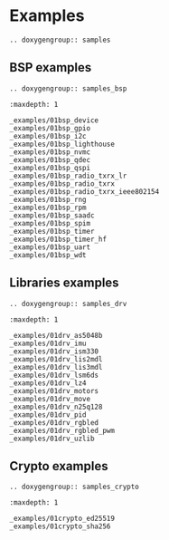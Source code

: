 Examples
========

```{eval-rst}
.. doxygengroup:: samples
```

BSP examples
------------

```{eval-rst}
.. doxygengroup:: samples_bsp
```

```{toctree}
:maxdepth: 1

_examples/01bsp_device
_examples/01bsp_gpio
_examples/01bsp_i2c
_examples/01bsp_lighthouse
_examples/01bsp_nvmc
_examples/01bsp_qdec
_examples/01bsp_qspi
_examples/01bsp_radio_txrx_lr
_examples/01bsp_radio_txrx
_examples/01bsp_radio_txrx_ieee802154
_examples/01bsp_rng
_examples/01bsp_rpm
_examples/01bsp_saadc
_examples/01bsp_spim
_examples/01bsp_timer
_examples/01bsp_timer_hf
_examples/01bsp_uart
_examples/01bsp_wdt
```

Libraries examples
------------------

```{eval-rst}
.. doxygengroup:: samples_drv
```

```{toctree}
:maxdepth: 1

_examples/01drv_as5048b
_examples/01drv_imu
_examples/01drv_ism330
_examples/01drv_lis2mdl
_examples/01drv_lis3mdl
_examples/01drv_lsm6ds
_examples/01drv_lz4
_examples/01drv_motors
_examples/01drv_move
_examples/01drv_n25q128
_examples/01drv_pid
_examples/01drv_rgbled
_examples/01drv_rgbled_pwm
_examples/01drv_uzlib
```

Crypto examples
---------------

```{eval-rst}
.. doxygengroup:: samples_crypto
```

```{toctree}
:maxdepth: 1

_examples/01crypto_ed25519
_examples/01crypto_sha256
```
